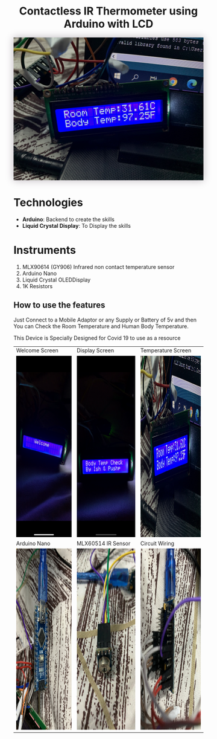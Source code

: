 <div align="center">
  <h1>Contactless IR Thermometer using Arduino with LCD</h1>
  <p align="center"> 
    <img src="./headerphoto.JPG" style="box-shadow: 0px 0px 20px 0px rgba(189,182,189,1)">
  </p>
</div>


# Technologies
- **Arduino**: Backend to create the skills
- **Liquid Crystal Display**: To Display the skills

# Instruments

1. MLX90614 (GY906) Infrared non contact temperature sensor
2. Arduino Nano
3. Liquid Crystal OLEDDisplay
4. 1K Resistors

## How to use the features
Just Connect to a Mobile Adaptor or any Supply or Battery of 5v and then You can Check the Room Temperature and Human Body Temperature.


This Device is Specially Designed for Covid 19 to use as a resource
<table>
  <tr>
    <td>Welcome Screen</td>
     <td>Display Screen</td>
     <td>Temperature Screen</td>
  </tr>
  <tr>
    <td><img src="capture21.JPG" width=270 height=480></td>
    <td><img src="capture22.JPG" width=270 height=480></td>
    <td><img src="capture23.JPG" width=270 height=480></td>
  </tr>
  <tr>
     <td>Arduino Nano</td>
     <td>MLX60514 IR Sensor</td>
     <td>Circuit Wiring</td>
  </tr>
  <tr>
    <td><img src="capture12.JPG" width=270 height=480></td>
    <td><img src="capture11.JPG" width=270 height=480></td>
    <td><img src="capture14.JPG" width=270 height=480></td>
  </tr>
 
 </table>
 
